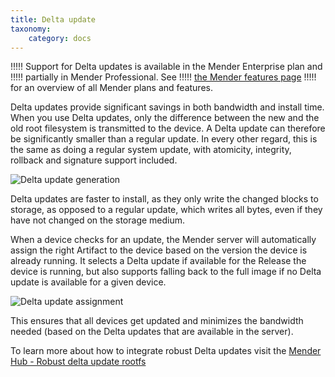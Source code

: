 ```yaml
---
title: Delta update
taxonomy:
    category: docs
---
```


!!!!! Support for Delta updates is available in the Mender Enterprise plan and
!!!!! partially in Mender Professional. See
!!!!! [the Mender features page](https://mender.io/plans/features?target=_blank)
!!!!! for an overview of all Mender plans and features.

Delta updates provide significant savings in both bandwidth and install time.
When you use Delta updates, only the difference between the new and the old root
filesystem is transmitted to the device. A Delta update can therefore be
significantly smaller than a regular update. In every other regard, this is the
same as doing a regular system update, with atomicity, integrity, rollback and
signature support included.


![Delta update generation](image0.png)


Delta updates are faster to install, as they only write the changed blocks to
storage, as opposed to a regular update, which writes all bytes, even if they
have not changed on the storage medium.


When a device checks for an update, the Mender server will automatically assign
the right Artifact to the device based on the version the device is already
running. It selects a Delta update if available for the Release the device is
running, but also supports falling back to the full image if no Delta update is
available for a given device.

![Delta update assignment](image1.png)

This ensures that all devices get updated and minimizes the bandwidth needed
(based on the Delta updates that are available in the server).

To learn more about how to integrate robust Delta updates visit the
[Mender Hub - Robust delta update rootfs](https://hub.mender.io/t/robust-delta-update-rootfs/1144?target=_blank)


